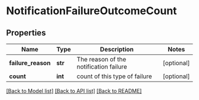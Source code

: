 # NotificationFailureOutcomeCount

## Properties
Name | Type | Description | Notes
------------ | ------------- | ------------- | -------------
**failure_reason** | **str** | The reason of the notification failure | [optional] 
**count** | **int** | count of this type of failure | [optional] 

[[Back to Model list]](../README.md#documentation-for-models) [[Back to API list]](../README.md#documentation-for-api-endpoints) [[Back to README]](../README.md)

